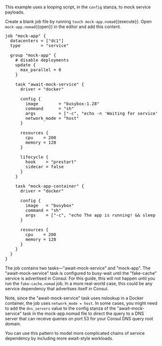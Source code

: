 This example uses a looping script, in the `config` stanza, to mock service
payloads.

Create a blank job file by running `touch mock-app.nomad`{{execute}}. Open
`mock-app.nomad`{{open}} in the editor and add this content.

<pre class="file" data-filename="mock-app.nomad" data-target="replace">job "mock-app" {
  datacenters = ["dc1"]
  type        = "service"

  group "mock-app" {
    # disable deployments
    update {
      max_parallel = 0
    }

    task "await-mock-service" {
      driver = "docker"

      config {
        image        = "busybox:1.28"
        command      = "sh"
        args         = ["-c", "echo -n 'Waiting for service'; until nslookup mock-service.service.consul 2>&1 >/dev/null; do echo '.'; sleep 2; done"]
        network_mode = "host"
      }

      resources {
        cpu    = 200
        memory = 128
      }

      lifecycle {
        hook    = "prestart"
        sidecar = false
      }
    }

    task "mock-app-container" {
      driver = "docker"

      config {
        image   = "busybox"
        command = "sh"
        args    = ["-c", "echo The app is running! && sleep 3600"]
      }

      resources {
        cpu    = 200
        memory = 128
      }
    }
  }
}
</pre>

The job contains two tasks—"await-mock-service" and "mock-app". The
"await-mock-service" task is configured to busy-wait until the "fake-cache"
service is advertised in Consul. For this guide, this will not happen until you
run the `fake-cache.nomad` job. In a more real-world case, this could be any
service dependency that advertises itself in Consul.

Note, since the "await-mock-service" task uses nslookup in a Docker
container, the job uses `network_mode = host`. In some cases,  you might need to
add the `dns_servers` value to the config stanza of the
"await-mock-service" task in the mock-app.nomad file to direct the query to a
DNS server that can receive queries on port 53 for your Consul DNS query root
domain.

You can use this pattern to model more complicated chains of service dependency
by including more await-style workloads.

